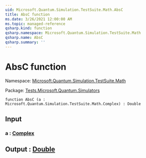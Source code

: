 ```yaml
---
uid: Microsoft.Quantum.Simulation.TestSuite.Math.AbsC
title: AbsC function
ms.date: 3/26/2021 12:00:00 AM
ms.topic: managed-reference
qsharp.kind: function
qsharp.namespace: Microsoft.Quantum.Simulation.TestSuite.Math
qsharp.name: AbsC
qsharp.summary: ''
---
```


# AbsC function

Namespace: [Microsoft.Quantum.Simulation.TestSuite.Math](xref:Microsoft.Quantum.Simulation.TestSuite.Math)

Package: [Tests.Microsoft.Quantum.Simulators](https://nuget.org/packages/Tests.Microsoft.Quantum.Simulators)




```qsharp
function AbsC (a : Microsoft.Quantum.Simulation.TestSuite.Math.Complex) : Double
```


## Input

### a : [Complex](xref:Microsoft.Quantum.Simulation.TestSuite.Math.Complex)





## Output : [Double](xref:microsoft.quantum.lang-ref.double)

